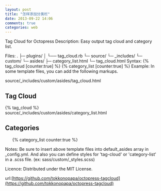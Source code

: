```yaml
---
layout: post
title: "怎样添加分类栏"
date: 2013-09-22 14:06
comments: true
categories: web
---
```

Tag Cloud for Octopress
Description:
Easy output tag cloud and category list.

Files:
.
├─ plugins/
│  └── tag_cloud.rb
└─ source/
   └─ _includes/
      └─ custom/
         └─ asides/
            ├─ category_list.html
            └─ tag_cloud.html
Syntax:
{% tag_cloud [counter:true] %}
{% category_list [counter:true] %}
Example:
In some template files, you can add the following markups.

source/_includes/custom/asides/tag_cloud.html

<section>
  <h1>Tag Cloud</h1>
    <span id="tag-cloud">{% tag_cloud %}</span>
</section>
source/_includes/custom/asides/category_list.html

<section>
  <h1>Categories</h1>
    <ul id="category-list">{% category_list counter:true %}</ul>
</section>
Notes:
Be sure to insert above template files into default_asides array in _config.yml. And also you can define styles for 'tag-cloud' or 'category-list' in a .scss file. (ex: sass/custom/_styles.scss)

Licence:
Distributed under the MIT License.

url:[https://github.com/tokkonopapa/octopress-tagcloud](https://github.com/tokkonopapa/octopress-tagcloud)